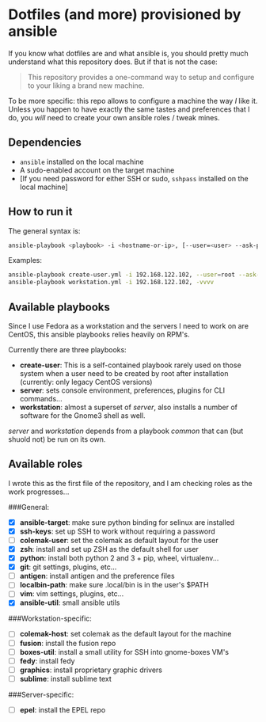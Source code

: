 # Dotfiles (and more) provisioned by ansible

If you know what dotfiles are and what ansible is, you should pretty much
understand what this repository does.   But if that is not the case:

> This repository provides a one-command way to setup and configure to your
> liking a brand new machine.

To be more specific: this repo allows to configure a machine the way _I_ like
it.  Unless you happen to have exactly the same tastes and preferences that I
do, you _will_ need to create your own ansible roles / tweak mines.


## Dependencies

- `ansible` installed on the local machine
- A sudo-enabled account on the target machine
- [If you need password for either SSH or sudo, `sshpass` installed on the
  local machine]


## How to run it

The general syntax is:

```sh
ansible-playbook <playbook> -i <hostname-or-ip>, [--user=<user> --ask-pass --ask-sudo-pass -vvvv]
```

Examples:

```sh
ansible-playbook create-user.yml -i 192.168.122.102, --user=root --ask-pass
ansible-playbook workstation.yml -i 192.168.122.102, -vvvv
```


## Available playbooks

Since I use Fedora as a workstation and the servers I need to work on are
CentOS, this ansible playbooks relies heavily on RPM's.

Currently there are three playbooks:

- **create-user**: This is a self-contained playbook rarely used on those
  system when a user need to be created by root after installation (currently:
  only legacy CentOS versions)
- **server**: sets console environment, preferences, plugins for CLI
  commands...
- **workstation**: almost a superset of _server_, also installs a number of
  software for the Gnome3 shell as well.

_server_ and _workstation_ depends from a playbook _common_ that can (but
shuold not) be run on its own.


## Available roles

I wrote this as the first file of the repository, and I am checking roles as
the work progresses...

###General:

- [X] **ansible-target**: make sure python binding for selinux are installed
- [X] **ssh-keys**: set up SSH to work without requiring a password
- [ ] **colemak-user**: set the colemak as default layout for the user
- [X] **zsh**: install and set up ZSH as the default shell for user
- [X] **python**: install both python 2 and 3 + pip, wheel, virtualenv...
- [X] **git**: git settings, plugins, etc...
- [ ] **antigen**: install antigen and the preference files
- [ ] **localbin-path**: make sure .local/bin is in the user's $PATH
- [ ] **vim**: vim settings, plugins, etc...
- [X] **ansible-util**: small ansible utils

###Workstation-specific:

- [ ] **colemak-host**: set colemak as the default layout for the machine
- [ ] **fusion**: install the fusion repo
- [ ] **boxes-util**: install a small utility for SSH into gnome-boxes VM's
- [ ] **fedy**: install fedy
- [ ] **graphics**: install proprietary graphic drivers
- [ ] **sublime**: install sublime text

###Server-specific:

- [ ] **epel**: install the EPEL repo